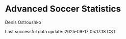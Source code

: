 # Advanced Soccer Statistics
Denis Ostroushko

<!-- gfm -->

Last successful data update: 2025-09-17 05:17:18 CST
